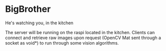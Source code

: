 BigBrother
==========

He's watching you, in the kitchen

The server will be running on the raspi located in the kitchen.
Clients can connect and retrieve raw images upon request (OpenCV Mat sent through a
socket as void*) to run through some vision algorithms.
